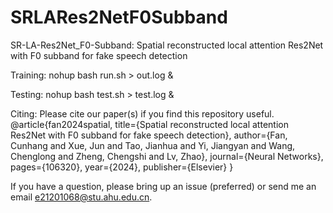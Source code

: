 # SRLARes2NetF0Subband


SR-LA-Res2Net_F0-Subband: Spatial reconstructed local attention Res2Net with F0 subband for fake speech detection

Training: nohup bash run.sh > out.log &

Testing: nohup bash test.sh > test.log &

Citing:
Please cite our paper(s) if you find this repository useful.
@article{fan2024spatial,
  title={Spatial reconstructed local attention Res2Net with F0 subband for fake speech detection},
  author={Fan, Cunhang and Xue, Jun and Tao, Jianhua and Yi, Jiangyan and Wang, Chenglong and Zheng, Chengshi and Lv, Zhao},
  journal={Neural Networks},
  pages={106320},
  year={2024},
  publisher={Elsevier}
}

If you have a question, please bring up an issue (preferred) or send me an email e21201068@stu.ahu.edu.cn.
